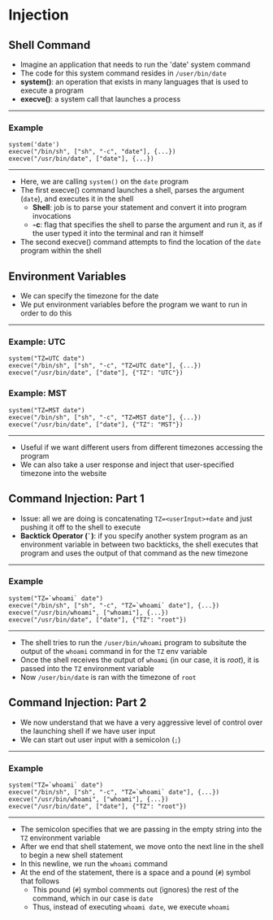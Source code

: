 # Injection

## Shell Command
* Imagine an application that needs to run the 'date' system command
* The code for this system command resides in ```/user/bin/date```
* **system()**: an operation that exists in many languages that is used to execute a program
* **execve()**: a system call that launches a process
---

### Example
```system('date')```<br>
```execve("/bin/sh", ["sh", "-c", "date"], {...})```<br>
```execve("/usr/bin/date", ["date"], {...})```<br>

---
* Here, we are calling ```system()``` on the ```date``` program
* The first execve() command launches a shell, parses the argument (```date```), and executes it in the shell
  * **Shell**: job is to parse your statement and convert it into program invocations
  * **-c**: flag that specifies the shell to parse the argument and run it, as if the user typed it into the terminal and ran it himself
* The second execve() command attempts to find the location of the ```date``` program within the shell

## Environment Variables
* We can specify the timezone for the date
* We put environment variables before the program we want to run in order to do this
---

### Example: UTC
```system("TZ=UTC date")```<br>
```execve("/bin/sh", ["sh", "-c", "TZ=UTC date"], {...})```<br>
```execve("/usr/bin/date", ["date"], {"TZ": "UTC"})```<br>

### Example: MST
```system("TZ=MST date")```<br>
```execve("/bin/sh", ["sh", "-c", "TZ=MST date"], {...})```<br>
```execve("/usr/bin/date", ["date"], {"TZ": "MST"})```<br>

---
* Useful if we want different users from different timezones accessing the program
* We can also take a user response and inject that user-specified timezone into the website

## Command Injection: Part 1
* Issue: all we are doing is concatenating ```TZ=<userInput>+date``` and just pushing it off to the shell to execute
* **Backtick Operator (``` ` ```)**: if you specify another system program as an environment variable in between two backticks, the shell executes that program and uses the output of that command as the new timezone

 ---

### Example
```system("TZ=`whoami` date")``` <br>
```execve("/bin/sh", ["sh", "-c", "TZ=`whoami` date"], {...})``` <br>
```execve("/usr/bin/whoami", ["whoami"], {...})``` <br>
```execve("/usr/bin/date", ["date"], {"TZ": "root"})```

 ---
* The shell tries to run the ```/user/bin/whoami``` program to subsitute the output of the ```whoami``` command in for the ```TZ``` env variable
* Once the shell receives the output of ```whoami``` (in our case, it is *root*), it is passed into the ```TZ``` environment variable
* Now ```/user/bin/date``` is ran with the timezone of ```root```

## Command Injection: Part 2
* We now understand that we have a very aggressive level of control over the launching shell if we have user input
* We can start out user input with a semicolon (```;```)
---

### Example
```system("TZ=`whoami` date")```<br>
```execve("/bin/sh", ["sh", "-c", "TZ=`whoami` date"], {...})```<br>
```execve("/usr/bin/whoami", ["whoami"], {...})```<br>
```execve("/usr/bin/date", ["date"], {"TZ": "root"})```<br>

---
* The semicolon specifies that we are passing in the empty string into the ```TZ``` environment variable
* After we end that shell statement, we move onto the next line in the shell to begin a new shell statement
* In this newline, we run the ```whoami``` command
* At the end of the statement, there is a space and a pound (```#```) symbol that follows
  * This pound (```#```) symbol comments out (ignores) the rest of the command, which in our case is ```date```
  * Thus, instead of executing ```whoami date```, we execute ```whoami```

